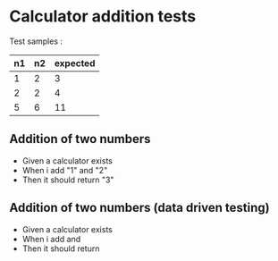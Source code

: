 # Calculator addition tests
Test samples :

| n1 | n2 | expected |  
|----|----|----------|  
| 1  | 2  | 3        |
| 2  | 2  | 4        |
| 5  | 6  | 11       |

## Addition of two numbers  
 * Given a calculator exists
 * When i add "1" and "2"
 * Then it should return "3"
  
## Addition of two numbers (data driven testing)
 * Given a calculator exists
 * When i add <n1> and <n2>
 * Then it should return <expected>

